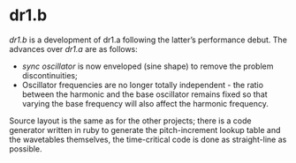 # dr1.b

*dr1.b* is a development of dr1.a following the latter’s performance debut. The advances over *dr1.a* are as follows:

* _sync oscillator_ is now enveloped (sine shape) to remove the problem discontinuities;
* Oscillator frequencies are no longer totally independent - the ratio between the harmonic and the base oscillator remains fixed so that varying the base frequency will also affect the harmonic frequency.


Source layout is the same as for the other projects; there is a code generator written in ruby to generate the pitch-increment lookup table and the wavetables themselves, the time-critical code is done as straight-line as possible.
